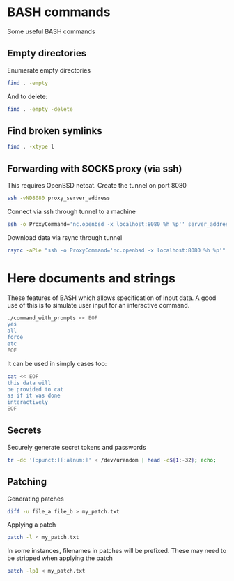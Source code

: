 # BASH commands
Some useful BASH commands

## Empty directories
Enumerate empty directories
```bash
find . -empty
```

And to delete:
```bash
find . -empty -delete
```

## Find broken symlinks
```bash
find . -xtype l
```

## Forwarding with SOCKS proxy (via ssh)
This requires OpenBSD netcat. Create the tunnel on port 8080
```bash
ssh -vND8080 proxy_server_address
```

Connect via ssh through tunnel to a machine
```bash
ssh -o ProxyCommand='nc.openbsd -x localhost:8080 %h %p'' server_address
```

Download data via rsync through tunnel
```bash
rsync -aPLe "ssh -o ProxyCommand='nc.openbsd -x localhost:8080 %h %p'" server_address:src/ dest/
```

# Here documents and strings
These features of BASH which allows specification of input data. A good use of this is to simulate user input for an
interactive command.
```bash
./command_with_prompts << EOF
yes
all
force
etc
EOF
```

It can be used in simply cases too:
```bash
cat << EOF
this data will
be provided to cat
as if it was done
interactively
EOF
```

## Secrets
Securely generate secret tokens and passwords
```bash
tr -dc '[:punct:][:alnum:]' < /dev/urandom | head -c${1:-32}; echo;
```

## Patching
Generating patches
```bash
diff -u file_a file_b > my_patch.txt
```

Applying a patch
```bash
patch -l < my_patch.txt
```

In some instances, filenames in patches will be prefixed. These may need to be stripped when applying the patch
```bash
patch -lp1 < my_patch.txt
```
